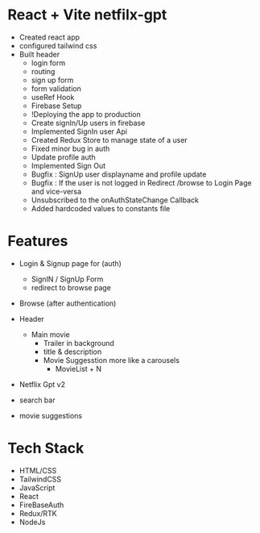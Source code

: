 # React + Vite netfilx-gpt

- Created react app
- configured tailwind css
- Built header
  - login form
  - routing
  - sign up form
  - form validation
  - useRef Hook
  - Firebase Setup
  - !Deploying the app to production
  - Create signIn/Up users in firebase
  - Implemented SignIn user Api
  - Created Redux Store to manage state of a user
  - Fixed minor bug in auth
  - Update profile auth
  - Implemented Sign Out
  - Bugfix : SignUp user displayname and profile update
  - Bugfix : If the user is not logged in  Redirect /browse to Login Page and vice-versa
  - Unsubscribed to the onAuthStateChange Callback
  - Added hardcoded values to constants file

# Features

- Login & Signup page for (auth)
  - SignIN / SignUp Form
  - redirect to browse page
- Browse (after authentication)
- Header

  - Main movie
    - Trailer in background
    - title & description
    - Movie Suggesstion more like a carousels
      - MovieList + N

- Netflix Gpt v2
- search bar
- movie suggestions


# Tech Stack
 - HTML/CSS
 - TailwindCSS
 - JavaScript
 - React
 - FireBaseAuth
 - Redux/RTK
 - NodeJs